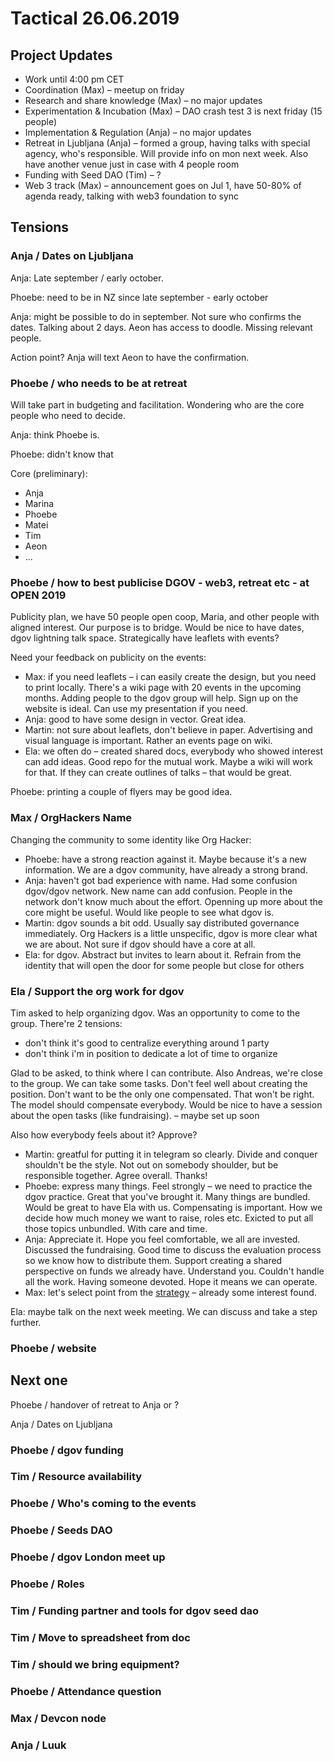 # Tactical 26.06.2019

## Project Updates

* Work until 4:00 pm CET
* Coordination \(Max\) – meetup on friday
* Research and share knowledge \(Max\) – no major updates
* Experimentation & Incubation \(Max\) – DAO crash test 3 is next friday \(15 people\)
* Implementation & Regulation \(Anja\) – no major updates
* Retreat in Ljubljana \(Anja\) – formed a group, having talks with special agency, who's responsible. Will provide info on mon next week. Also have another venue just in case with 4 people room
* Funding with Seed DAO \(Tim\) – ?
* Web 3 track \(Max\) – announcement goes on Jul 1, have 50-80% of agenda ready, talking with web3 foundation to sync

## Tensions

### Anja / Dates on Ljubljana

Anja: Late september / early october.

Phoebe: need to be in NZ since late september - early october

Anja: might be possible to do in september. Not sure who confirms the dates.  Talking about 2 days. Aeon has access to doodle. Missing relevant people.

Action point? Anja will text Aeon to have the confirmation.

### Phoebe / who needs to be at retreat

Will take part in budgeting and facilitation. Wondering who are the core people who need to decide.

Anja: think Phoebe is.

Phoebe: didn't know that

Core \(preliminary\):

* Anja
* Marina
* Phoebe
* Matei
* Tim
* Aeon
* ...

### Phoebe / how to best publicise DGOV - web3, retreat etc - at OPEN 2019

Publicity plan, we have 50 people open coop, Maria, and other people with aligned interest. Our purpose is to bridge. Would be nice to have dates, dgov lightning talk space. Strategically have leaflets with events?

Need your feedback on publicity on the events:

* Max: if you need leaflets – i can easily create the design, but you need to print locally. There's a wiki page with 20 events in the upcoming months. Adding people to the dgov group will help. Sign up on the website is ideal. Can use my presentation if you need.
* Anja: good to have some design in vector. Great idea.
* Martin: not sure about leaflets, don't believe in paper. Advertising and visual language is important. Rather an events page on wiki.
* Ela: we often do – created shared docs, everybody who showed interest can add ideas. Good repo for the mutual work. Maybe a wiki will work for that. If they can create outlines of talks – that would be great.

Phoebe: printing a couple of flyers may be good idea.

### Max / OrgHackers Name

Changing the community to some identity like Org Hacker:

* Phoebe: have a strong reaction against it. Maybe because it's a new information. We are a dgov community, have already a strong brand.
* Anja: haven't got bad experience with name. Had some confusion dgov/dgov network. New name can add confusion. People in the network don't know much about the effort. Openning up more about the core might be useful. Would like people to see what dgov is.
* Martin: dgov sounds a bit odd. Usually say distributed governance immediately. Org Hackers is a little unspecific, dgov is more clear what we are about. Not sure if dgov should have a core at all.
* Ela: for dgov. Abstract but invites to learn about it. Refrain from the identity that will open the door for some people but close for others

### Ela / Support the org work for dgov

Tim asked to help organizing dgov. Was an opportunity to come to the group. There're 2 tensions:

* don't think it's good to centralize everything around 1 party
* don't think i'm in position to dedicate a lot of time to organize

Glad to be asked, to think where I can contribute. Also Andreas, we're close to the group. We can take some tasks. Don't feel well about creating the  position. Don't want to be the only one compensated. That won't be right. The model should compensate everybody. Would be nice to have a session about the open tasks \(like fundraising\). – maybe set up soon

Also how everybody feels about it? Approve?

* Martin: greatful for putting it in telegram so clearly. Divide and conquer shouldn't be the style. Not out on somebody shoulder, but be responsible together. Agree overall. Thanks!
* Phoebe: express many things. Feel strongly – we need to practice the dgov practice. Great that you've brought it. Many things are bundled. Would be great to have Ela with us. Compensating is important. How we decide how much money we want to raise, roles etc. Exicted to put all those topics unbundled. With care and time.
* Anja: Appreciate it. Hope you feel comfortable, we all are invested. Discussed the fundraising. Good time to discuss the evaluation process so we know how to distribute them. Support creating a shared perspective on funds we already have. Understand you. Couldn't handle all the work. Having someone devoted. Hope it means we can operate.
* Max: let's select point from the [strategy](../strategy/) – already some interest found.

Ela: maybe talk on the next week meeting. We can discuss and take a step further. 

### Phoebe / website

## Next one

Phoebe / handover of retreat to Anja or ?

Anja / Dates on Ljubljana

### Phoebe / dgov funding

### Tim / Resource availability

### Phoebe / Who's coming to the events

### Phoebe / Seeds DAO

### Phoebe / dgov London meet up

### Phoebe / Roles

### Tim / Funding partner and tools for dgov seed dao

### Tim / Move to spreadsheet from doc

### Tim / should we bring equipment?

### Phoebe / Attendance question

### Max / Devcon node

### Anja / Luuk

